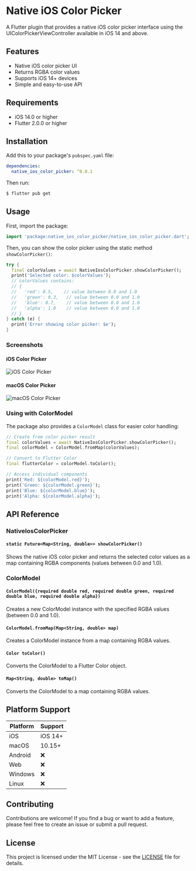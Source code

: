# Native iOS Color Picker

A Flutter plugin that provides a native iOS color picker interface using the UIColorPickerViewController available in iOS 14 and above.

## Features

- Native iOS color picker UI
- Returns RGBA color values
- Supports iOS 14+ devices
- Simple and easy-to-use API

## Requirements

- iOS 14.0 or higher
- Flutter 2.0.0 or higher

## Installation

Add this to your package's `pubspec.yaml` file:

```yaml
dependencies:
  native_ios_color_picker: ^0.0.1
```

Then run:

```bash
$ flutter pub get
```

## Usage

First, import the package:

```dart
import 'package:native_ios_color_picker/native_ios_color_picker.dart';
```

Then, you can show the color picker using the static method `showColorPicker()`:

```dart
try {
  final colorValues = await NativeIosColorPicker.showColorPicker();
  print('Selected color: $colorValues');
  // colorValues contains:
  // {
  //   'red': 0.5,    // value between 0.0 and 1.0
  //   'green': 0.3,   // value between 0.0 and 1.0
  //   'blue': 0.7,    // value between 0.0 and 1.0
  //   'alpha': 1.0    // value between 0.0 and 1.0
  // }
} catch (e) {
  print('Error showing color picker: $e');
}
```

### Screenshots

#### iOS Color Picker
![iOS Color Picker](assets/iphone.png)

#### macOS Color Picker
![macOS Color Picker](assets/macos.png)

### Using with ColorModel

The package also provides a `ColorModel` class for easier color handling:

```dart
// Create from color picker result
final colorValues = await NativeIosColorPicker.showColorPicker();
final colorModel = ColorModel.fromMap(colorValues);

// Convert to Flutter Color
final flutterColor = colorModel.toColor();

// Access individual components
print('Red: ${colorModel.red}');
print('Green: ${colorModel.green}');
print('Blue: ${colorModel.blue}');
print('Alpha: ${colorModel.alpha}');
```

## API Reference

### NativeIosColorPicker

#### `static Future<Map<String, double>> showColorPicker()`

Shows the native iOS color picker and returns the selected color values as a map containing RGBA components (values between 0.0 and 1.0).

### ColorModel

#### `ColorModel({required double red, required double green, required double blue, required double alpha})`

Creates a new ColorModel instance with the specified RGBA values (between 0.0 and 1.0).

#### `ColorModel.fromMap(Map<String, double> map)`

Creates a ColorModel instance from a map containing RGBA values.

#### `Color toColor()`

Converts the ColorModel to a Flutter Color object.

#### `Map<String, double> toMap()`

Converts the ColorModel to a map containing RGBA values.

## Platform Support

| Platform | Support |
|----------|----------|
| iOS      | iOS 14+  |
| macOS    | 10.15+   |
| Android  | ❌       |
| Web      | ❌       |
| Windows  | ❌       |
| Linux    | ❌       |

## Contributing

Contributions are welcome! If you find a bug or want to add a feature, please feel free to create an issue or submit a pull request.

## License

This project is licensed under the MIT License - see the [LICENSE](LICENSE) file for details.